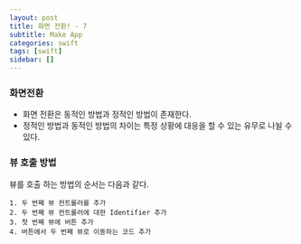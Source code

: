 ```yaml
---
layout: post
title: 화면 전환! - 7
subtitle: Make App
categories: swift
tags: [swift]
sidebar: []
---
```


### 화면전환

- 화면 전환은 동적인 방법과 정적인 방법이 존재한다.
- 정적인 방법과 동적인 방법의 차이는 특정 상황에 대응을 할 수 있는 유무로 나뉠 수 있다.

### 뷰 호출 방법

뷰를 호출 하는 방법의 순서는 다음과 같다.

```
1. 두 번째 뷰 컨트롤러를 추가
2. 두 번째 뷰 컨트롤러에 대한 Identifier 추가
3. 첫 번째 뷰에 버튼 추가
4. 버튼에서 두 번째 뷰로 이동하는 코드 추가
```


